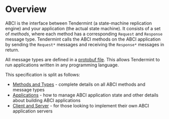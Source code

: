 # Overview

ABCI is the interface between Tendermint (a state-machine replication engine)
and your application (the actual state machine). It consists of a set of
_methods_, where each method has a corresponding `Request` and `Response`
message type. Tendermint calls the ABCI methods on the ABCI application by sending the `Request*`
messages and receiving the `Response*` messages in return.

All message types are defined in a [protobuf file](https://github.com/evdatsion/tendermint/blob/master/abci/types/types.proto).
This allows Tendermint to run applications written in any programming language.

This specification is split as follows:

- [Methods and Types](./abci.md) - complete details on all ABCI methods and
  message types
- [Applications](./apps.md) - how to manage ABCI application state and other
  details about building ABCI applications
- [Client and Server](./client-server.md) - for those looking to implement their
  own ABCI application servers
